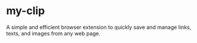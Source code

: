 # my-clip
A simple and efficient browser extension to quickly save and manage links, texts, and images from any web page.
